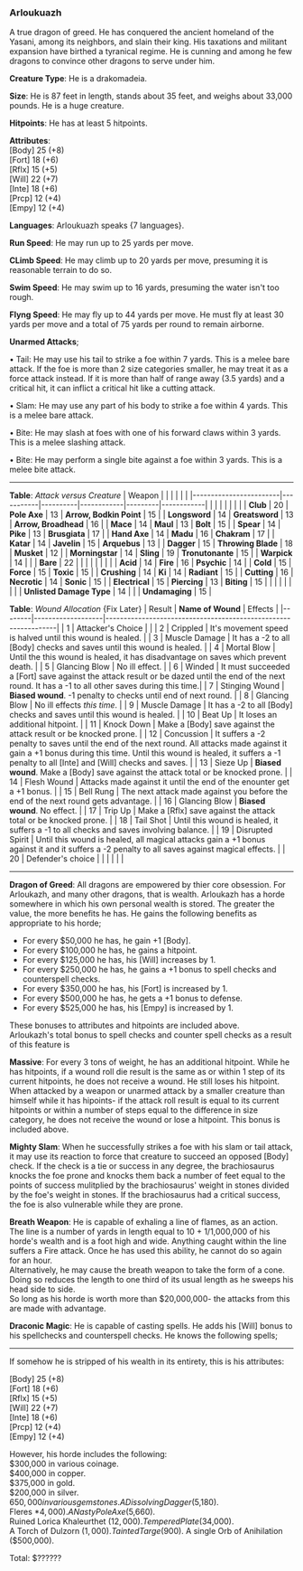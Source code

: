 ### Arloukuazh
A true dragon of greed. He has conquered the ancient homeland of the Yasani, among its neighbors, and slain their king. His taxations and militant expansion have birthed a tyranical regime. He is cunning and among he few dragons to convince other dragons to serve under him.

**Creature Type**: He is a drakomadeia.

**Size**: He is 87 feet in length, stands about 35 feet, and weighs about 33,000 pounds. He is a huge creature.

**Hitpoints**: He has at least 5 hitpoints.

**Attributes**:  
[Body] 25 (+8)  
[Fort] 18 (+6)  
[Rflx] 15 (+5)  
[Will] 22 (+7)  
[Inte] 18 (+6)  
[Prcp] 12 (+4)  
[Empy] 12 (+4) 

**Languages**: Arloukuazh speaks {7 languages}.

**Run Speed**: He may run up to 25 yards per move.

**CLimb Speed**: He may climb up to 20 yards per move, presuming it is reasonable terrain to do so.

**Swim Speed**: He may swim up to 16 yards, presuming the water isn't too rough.

**Flyng Speed**: He may fly up to 44 yards per move. He must fly at least 30 yards per move and a total of 75 yards per round to remain airborne.

**Unarmed Attacks**;

 • Tail: He may use his tail to strike a foe within 7 yards. This is a melee bare attack. If the foe is more than 2 size categories smaller, he may treat it as a force attack instead. If it is more than half of range away (3.5 yards) and a critical hit, it can inflict a critical hit like a cutting attack.

 • Slam: He may use any part of his body to strike a foe within 4 yards. This is a melee bare attack.

 • Bite: He may slash at foes with one of his forward claws within 3 yards. This is a melee slashing attack.

 • Bite: He may perform a single bite against a foe within 3 yards. This is a melee bite attack.

-----

**Table**: *Attack versus Creature*
| Weapon                 |          |            |         |            |         |
|------------------------|-----------|----------|------------|---------|------------|
|                        |          |            |         |            |         |
| **Club**                   | 20     | **Pole Axe**       | 13     | **Arrow, Bodkin Point**    | 15    |
| **Longsword**              | 14     | **Greatsword**     | 13     | **Arrow, Broadhead**       | 16    |
| **Mace**                   | 14     | **Maul**           | 13     | **Bolt** | 15    |
| **Spear**                  | 14     | **Pike**           | 13     | **Brusgiata** | 17     |
| **Hand Axe**               | 14     | **Madu**           | 16     | **Chakram** | 17    |
| **Katar**                  | 14     | **Javelin**        | 15     | **Arquebus** | 13    |
| **Dagger**                 | 15     | **Throwing Blade** | 18     | **Musket** | 12    |
| **Morningstar**            | 14     | **Sling**          | 19     | **Tronutonante** | 15    |
| **Warpick**                | 14     |            |       |   **Bare** |  22  |
|                        |           |          |            |         |            |
| **Acid**                   | 14     | **Fire** | 16     | **Psychic** | 14     |
| **Cold**                   | 15     | **Force** | 15     | **Toxic**  | 15     |
| **Crushing**               | 14     | **Ki** | 14     | **Radiant** | 15     |
| **Cutting**                | 16     | **Necrotic** | 14     | **Sonic** | 15    |
| **Electrical**             | 15     | **Piercing** | 13     | **Biting** | 15    |
|                        |           |          |            |         |            |
| **Unlisted Damage Type** | 14 |    |     | **Undamaging** | 15 |



**Table**: *Wound Allocation* {Fix Later}
| Result | **Name of Wound** | Effects                                                        |
|--------|-------------------|----------------------------------------------------------------|
|   1    | Attacker's Choice |                                                                |
|   2    | Crippled          | It's movement speed is halved until this wound is healed.      |
|   3    | Muscle Damage     | It has a -2 to all [Body] checks and saves until this wound is healed. |
|   4    | Mortal Blow       | Until the this wound is healed, it has disadvantage on saves which prevent death. |
|   5    | Glancing Blow     | No ill effect. |
|   6    | Winded            | It must succeeded a [Fort] save against the attack result or be dazed until the end of the next round. It has a -1 to all other saves during this time.|
|   7    | Stinging Wound    | **Biased wound**. -1 penalty to checks until end of next round. |
|   8    | Glancing Blow     | No ill effects _this time_.                                     |
|   9    | Muscle Damage     | It has a -2 to all [Body] checks and saves until this wound is healed. |
|   10   | Beat Up           | It loses an additional hitpoint. |
|   11   | Knock Down        | Make a [Body] save against the attack result or be knocked prone. |
|   12   | Concussion        | It suffers a -2 penalty to saves until the end of the next round. All attacks made against it gain a +1 bonus during this time. Until this wound is healed, it suffers a -1 penalty to all [Inte] and [Will] checks and saves. |
|   13   | Sieze Up          | **Biased wound**. Make a [Body] save against the attack total or be knocked prone. |
|   14   | Flesh Wound       | Attacks made against it until the end of the enounter get a +1 bonus. |
|   15   | Bell Rung         | The next attack made against you before the end of the next round gets advantage.  |
|   16   | Glancing Blow     | **Biased wound**. No effect. |
|   17   | Trip Up           | Make a [Rflx] save against the attack total or be knocked prone.                                  |
|   18   | Tail Shot         | Until this wound is healed, it suffers a -1 to all checks and saves involving balance. |
|   19   | Disrupted Spirit  | Until this wound is healed, all magical attacks gain a +1 bonus against it and it suffers a -2 penalty to all saves against magical effects. |
|   20   | Defender's choice |                                   |
|        |                                                |                                   |

-----

**Dragon of Greed**: All dragons are empowered by thier core obsession. For Arloukazh, and many other dragons, that is wealth. Arloukazh has a horde somewhere in which his own personal wealth is stored. The greater the value, the more benefits he has. He gains the following benefits as appropriate to his horde;  
* For every $50,000 he has, he gain +1 [Body].
* For every $100,000 he has, he gains a hitpoint.
* For every $125,000 he has, his [Will] increases by 1.
* For every $250,000 he has, he gains a +1 bonus to spell checks and counterspell checks.
* For every $350,000 he has, his [Fort] is increased by 1.
* For every $500,000 he has, he gets a +1 bonus to defense.
* For every $525,000 he has, his [Empy] is increased by 1.

These bonuses to attributes and hitpoints are included above.  
Arloukazh's total bonus to spell checks and counter spell checks as a result of this feature is 

**Massive**: For every 3 tons of weight, he has an additional hitpoint. While he has hitpoints, if a wound roll die result is the same as or within 1 step of its current hitpoints, he does not receive a wound. He still loses his hitpoint. When attacked by a weapon or unarmed attack by a smaller creature than himself while it has hipoints- if the attack roll result is equal to its current hitpoints or within a number of steps equal to the difference in size category, he does not receive the wound or lose a hitpoint. This bonus is included above.

**Mighty Slam**: When he successfully strikes a foe with his slam or tail attack, it may use its reaction to force that creature to succeed an opposed [Body] check. If the check is a tie or success in any degree, the brachiosaurus knocks the foe prone and knocks them back a number of feet equal to the points of success mulitplied by the brachiosaurus' weight in stones divided by the foe's weight in stones. If the brachiosaurus had a critical success, the foe is also vulnerable while they are prone.

**Breath Weapon**: He is capable of exhaling a line of flames, as an action. The line is a number of yards in length equal to 10 + 1/1,000,000 of his horde's wealth and is a foot high and wide. Anything caught within the line suffers a Fire attack. Once he has used this ability, he cannot do so again for an hour.  
Alternatively, he may cause the breath weapon to take the form of a cone. Doing so reduces the length to one third of its usual length as he sweeps his head side to side.  
So long as his horde is worth more than $20,000,000- the attacks from this are made with advantage.

**Draconic Magic**: He is capable of casting spells. He adds his [Will] bonus to his spellchecks and counterspell checks. He knows the following spells;  


-----

If somehow he is stripped of his wealth in its entirety, this is his attributes:

[Body] 25 (+8)  
[Fort] 18 (+6)  
[Rflx] 15 (+5)  
[Will] 22 (+7)  
[Inte] 18 (+6)  
[Prcp] 12 (+4)  
[Empy] 12 (+4)  

However, his horde includes the following:  
$300,000 in various coinage.  
$400,000 in copper.  
$375,000 in gold.  
$200,000 in silver.  
$650,000 in various gemstones.  
A Dissolving Dagger ($5,180).  
Fleres *$4,000).  
A Nasty Pole Axe ($5,660).  
Ruined Lorica
Khaleurthet ($12,000).
Tempered Plate ($34,000).  
A Torch of Dulzorn ($1,000).  
Tainted Targe ($900).
A single Orb of Anihilation ($500,000).

Total: $??????
